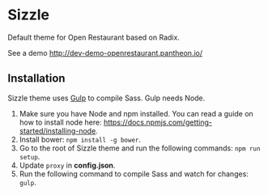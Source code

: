 # Sizzle
Default theme for Open Restaurant based on Radix.

See a demo http://dev-demo-openrestaurant.pantheon.io/

## Installation
Sizzle theme uses [Gulp](http://gulpjs.com) to compile Sass. Gulp needs Node.

1. Make sure you have Node and npm installed. You can read a guide on how to install node here: https://docs.npmjs.com/getting-started/installing-node.
2. Install bower: `npm install -g bower`.
3. Go to the root of Sizzle theme and run the following commands: `npm run setup`.
4. Update `proxy` in **config.json**.
5. Run the following command to compile Sass and watch for changes: `gulp`.
